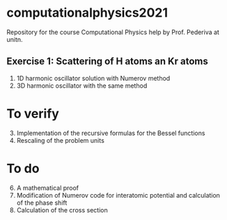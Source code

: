 # computationalphysics2021
Repository for the course Computational Physics help by Prof. Pederiva at unitn.

## Exercise 1: Scattering of H atoms an Kr atoms

1. 1D harmonic oscillator solution with Numerov method
2. 3D harmonic oscillator with the same method

# To verify

3. Implementation of the recursive formulas for the Bessel functions
4. Rescaling of the problem units

# To do

6. A mathematical proof
7. Modification of Numerov code for interatomic potential and calculation of the phase shift
8. Calculation of the cross section

